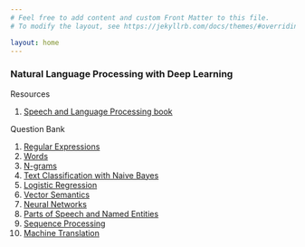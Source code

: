 ```yaml
---
# Feel free to add content and custom Front Matter to this file.
# To modify the layout, see https://jekyllrb.com/docs/themes/#overriding-theme-defaults

layout: home
---
```


### Natural Language Processing with Deep Learning

Resources
1. [Speech and Language Processing book](https://web.stanford.edu/~jurafsky/slp3/)

Question Bank
1. [Regular Expressions](/nlpqb/regex.md)
1. [Words](/nlpqb/words.md)
1. [N-grams](/nlpqb/ngrams.md)
1. [Text Classification with Naive Bayes](/nlpqb/bayes.md)
1. [Logistic Regression](/nlpqb/lr.md)
1. [Vector Semantics](/nlpqb/vectors.md)
1. [Neural Networks](/nlpqb/nn.md)
1. [Parts of Speech and Named Entities](/nlpqb/pos_ner.md)
1. [Sequence Processing](/nlpqb/seq.md)
1. [Machine Translation](/nlpqb/mt.md)